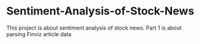 # Sentiment-Analysis-of-Stock-News
This project is about sentiment analysis of stock news.  Part 1 is about parsing Finviz article data
